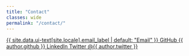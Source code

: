 ```yaml
---
title: "Contact"
classes: wide
permalink: "/contact/"
---
```


<a href="mailto:{{ author.email }}">
  <meta itemprop="email" content="{{ author.email }}" />
  <i class="fas fa-fw fa-envelope-square" aria-hidden="true"></i> {{ site.data.ui-text[site.locale].email_label | default: "Email" }}
</a>

<a href="https://github.com/{{ author.github }}" itemprop="sameAs" rel="nofollow noopener noreferrer">
  <i class="fab fa-fw fa-github" aria-hidden="true"></i> GitHub {{ author.github }}
</a>

<a href="https://www.linkedin.com/in/{{ author.linkedin }}" itemprop="sameAs" rel="nofollow noopener noreferrer">
  <i class="fab fa-fw fa-linkedin" aria-hidden="true"></i> LinkedIn
</a>

<a href="https://twitter.com/{{ author.twitter }}" itemprop="sameAs" rel="nofollow noopener noreferrer">
  <i class="fab fa-fw fa-twitter-square" aria-hidden="true"></i> Twitter @{{ author.twitter }}
</a>
